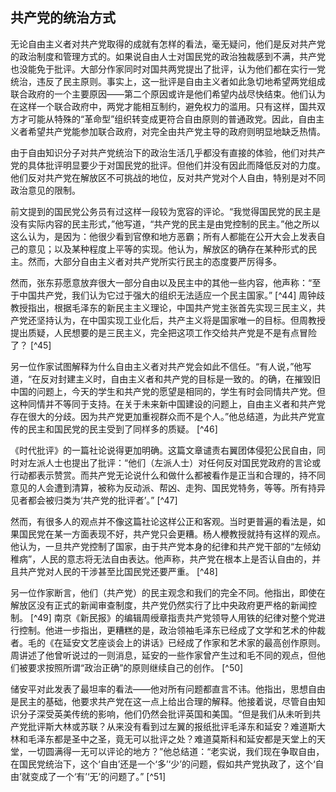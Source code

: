    

## 共产党的统治方式

无论自由主义者对共产党取得的成就有怎样的看法，毫无疑问，他们是反对共产党的政治制度和管理方式的。如果说自由人士对国民党的政治独裁感到不满，共产党也没能免于批评。大部分作家同时对国共两党提出了批评，认为他们都在实行一党统治，违反了民主原则。事实上，这一批评是自由主义者如此急切地希望两党组成联合政府的一个主要原因——第二个原因或许是他们希望内战尽快结束。他们认为在这样一个联合政府中，两党才能相互制约，避免权力的滥用。只有这样，国共双方才可能从特殊的“革命型”组织转变成更符合自由原则的普通政党。因此，自由主义者希望共产党能参加联合政府，对完全由共产党主导的政府则明显地缺乏热情。

由于自由知识分子对共产党统治下的政治生活几乎都没有直接的体验，他们对共产党的具体批评明显要少于对国民党的批评。但他们并没有因此而降低反对的力度。他们反对共产党在解放区不可挑战的地位，反对共产党对个人自由，特别是对不同政治意见的限制。

前文提到的国民党公务员有过这样一段较为宽容的评论。“我觉得国民党的民主是没有实际内容的民主形式，”他写道，“共产党的民主是由党控制的民主。”他之所以这么认为，是因为：他很少看到官僚和地方恶霸；所有人都能在公开大会上发表自己的意见；以及某种程度上平等的实现。他认为，解放区的确存在某种形式的民主。然而，大部分自由主义者对共产党所实行民主的态度要严厉得多。

然而，张东荪愿意放弃很大一部分自由以及民主中的其他一些内容，他声称：“至于中国共产党，我们认为它过于强大的组织无法适应一个民主国家。” [^44] 周钟歧教授指出，根据毛泽东的新民主主义理论，中国共产党主张首先实现三民主义，共产党还坚持认为，在中国实现工业化后，共产主义将是国家唯一的目标。但周教授提出质疑，人民想要的是三民主义，完全把这项工作交给共产党是不是有点冒险了？ [^45]

另一位作家试图解释为什么自由主义者对共产党会如此不信任。“有人说，”他写道，“在反对封建主义时，自由主义者和共产党的目标是一致的。的确，在摧毁旧中国的问题上，今天的学生和共产党的愿望是相同的，学生有时会同情共产党。但这种同情并不等同于支持。在关于未来新中国建设的问题上，自由主义者和共产党存在很大的分歧。因为共产党更加重视群众而不是个人。”他总结道，为此共产党宣传的民主和国民党的民主受到了同样多的质疑。 [^46]

《时代批评》的一篇社论说得更加明确。这篇文章谴责右翼团体侵犯公民自由，同时对左派人士也提出了批评：“他们（左派人士）对任何反对国民党政府的言论或行动都表示赞赏。而共产党无论说什么和做什么都被看作是正当和合理的，持不同意见的人会遭到清算，被称为反动派、帮凶、走狗、国民党特务，等等。所有持异见者都会被归类为‘共产党的批评者’。” [^47]

然而，有很多人的观点并不像这篇社论这样公正和客观。当时更普遍的看法是，如果国民党在某一方面表现不好，共产党只会更糟。杨人楩教授就持有这样的观点。他认为，一旦共产党控制了国家，由于共产党本身的纪律和共产党干部的“左倾幼稚病”，人民的意志将无法自由表达。他声称，共产党在根本上是否认自由的，并且共产党对人民的干涉甚至比国民党还要严重。 [^48]

另一位作家断言，他们（共产党）的民主观念和我们的完全不同。他指出，即使在解放区没有正式的新闻审查制度，共产党仍然实行了比中央政府更严格的新闻控制。 [^49] 南京《新民报》的编辑周绶章指责共产党领导人用铁的纪律对整个党进行控制。他进一步指出，更糟糕的是，政治领袖毛泽东已经成了文学和艺术的仲裁者。毛的《在延安文艺座谈会上的讲话》已经成了作家和艺术家的最高创作原则。周讲述了他曾听说过的一则消息，延安的一些作家曾产生过和毛不同的观点，但他们被要求按照所谓“政治正确”的原则继续自己的创作。 [^50]

储安平对此发表了最坦率的看法——他对所有问题都直言不讳。他指出，思想自由是民主的基础，他要求共产党在这一点上给出合理的解释。他接着说，尽管自由知识分子深受英美传统的影响，他们仍然会批评英国和美国。“但是我们从未听到共产党批评斯大林或苏联？从来没有看到过左翼的报纸批评毛泽东和延安？难道斯大林和毛泽东都是圣中之圣，竟无可以批评之处？难道莫斯科和延安都是天堂上的天堂，一切圆满得一无可以评论的地方？”他总结道：“老实说，我们现在争取自由，在国民党统治下，这个‘自由’还是一个‘多’‘少’的问题，假如共产党执政了，这个‘自由’就变成了一个‘有’‘无’的问题了。” [^51]